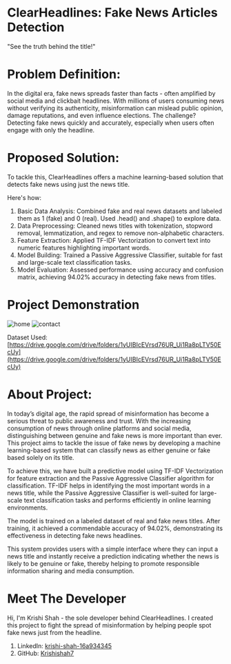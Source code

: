 # ClearHeadlines: Fake News Articles Detection
"See the truth behind the title!"

# Problem Definition:
In the digital era, fake news spreads faster than facts - often amplified by social media and clickbait headlines. With millions of users consuming news without verifying its authenticity, misinformation can mislead public opinion, damage reputations, and even influence elections. The challenge? Detecting fake news quickly and accurately, especially when users often engage with only the headline.

# Proposed Solution:
To tackle this, ClearHeadlines offers a machine learning-based solution that detects fake news using just the news title.

Here's how:
1. Basic Data Analysis: Combined fake and real news datasets and labeled them as 1 (fake) and 0 (real). Used .head() and .shape() to explore data.
2. Data Preprocessing: Cleaned news titles with tokenization, stopword removal, lemmatization, and regex to remove non-alphabetic characters.
3. Feature Extraction: Applied TF-IDF Vectorization to convert text into numeric features highlighting important words.
4. Model Building: Trained a Passive Aggressive Classifier, suitable for fast and large-scale text classification tasks.
5. Model Evaluation: Assessed performance using accuracy and confusion matrix, achieving 94.02% accuracy in detecting fake news from titles.

# Project Demonstration
![home](https://github.com/user-attachments/assets/1f99ac83-9580-42ec-a5b9-05138b664b73)
![contact](https://github.com/user-attachments/assets/7a720536-33c4-475a-b6f2-001a8952121b)

Dataset Used: [https://drive.google.com/drive/folders/1yUIBIcEVrsd76UR_Ui1Ra8pLTV50EcUy](https://drive.google.com/drive/folders/1yUIBIcEVrsd76UR_Ui1Ra8pLTV50EcUy)


# About Project:
In today’s digital age, the rapid spread of misinformation has become a serious threat to public awareness and trust. With the increasing consumption of news through online platforms and social media, distinguishing between genuine and fake news is more important than ever. This project aims to tackle the issue of fake news by developing a machine learning-based system that can classify news as either genuine or fake based solely on its title.

To achieve this, we have built a predictive model using TF-IDF Vectorization for feature extraction and the Passive Aggressive Classifier algorithm for classification. TF-IDF helps in identifying the most important words in a news title, while the Passive Aggressive Classifier is well-suited for large-scale text classification tasks and performs efficiently in online learning environments.

The model is trained on a labeled dataset of real and fake news titles. After training, it achieved a commendable accuracy of 94.02%, demonstrating its effectiveness in detecting fake news headlines.

This system provides users with a simple interface where they can input a news title and instantly receive a prediction indicating whether the news is likely to be genuine or fake, thereby helping to promote responsible information sharing and media consumption.

# Meet The Developer
Hi, I'm Krishi Shah - the sole developer behind ClearHeadlines. I created this project to fight the spread of misinformation by helping people spot fake news just from the headline.
1. LinkedIn: [krishi-shah-16a934345](https://www.linkedin.com/in/krishi-shah-16a934345/)
2. GitHub: [Krishishah7](https://github.com/Krishishah7/)
